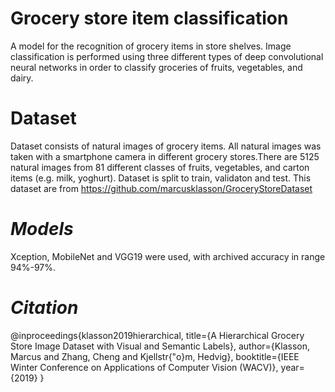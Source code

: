 #  ****Grocery store item classification****
A model for the recognition of grocery items in store shelves. Image classification is performed using three different types of deep convolutional neural networks in order to classify groceries of fruits, vegetables, and dairy.

 # ****Dataset****
Dataset consists of natural images of grocery items. All natural images was taken with a smartphone camera in different grocery stores.There are 5125 natural images from 81 different classes of fruits, vegetables, and carton items (e.g. milk, yoghurt). Dataset is split to train, validaton and test. This dataset are from https://github.com/marcusklasson/GroceryStoreDataset

 #  ***Models*** 
 Xception, MobileNet and VGG19 were used, with archived accuracy in range 94%-97%.

 #  ***Citation*** 
@inproceedings{klasson2019hierarchical,
  title={A Hierarchical Grocery Store Image Dataset with Visual and Semantic Labels},
  author={Klasson, Marcus and Zhang, Cheng and Kjellstr{\"o}m, Hedvig},
  booktitle={IEEE Winter Conference on Applications of Computer Vision (WACV)},
  year={2019}
}
